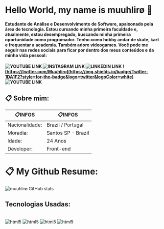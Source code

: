 # Hello World, my name is muuhlirø 👋
#### Estudante de Análise e Desenvolvimento de Software, apaixonado pela área de tecnologia. Estou cursando minha primeira faculdade e, atualmente, estou desempregado, buscando minha primeira oportunidade como programador. Tenho como hobby andar de skate, kart e frequentar a academia. Também adoro videogames. Você pode me seguir nas redes sociais para ficar por dentro dos meus conteúdos e da minha vida pessoal:

#### ![YOUTUBE LINK](https://img.shields.io/badge/Twitch-9146FF?style=for-the-badge&logo=twitch&logoColor=white) ![INSTAGRAM LINK](https://img.shields.io/badge/Instagram-E4405F?style=for-the-badge&logo=instagram&logoColor=white) ![LINKEDIN LINK](https://img.shields.io/badge/LinkedIn-0077B5?style=for-the-badge&logo=linkedin&logoColor=white) ![https://twitter.com/Muuhliro](https://img.shields.io/badge/Twitter-1DA1F2?style=for-the-badge&logo=twitter&logoColor=white) ![YOUTUBE LINK](https://img.shields.io/badge/YouTube-FF0000?style=for-the-badge&logo=youtube&logoColor=white) 


## 📋 Sobre mim:

| 📋INFOS | 📋INFOS | 
|-------------|-------------| 
|  Nacionalidade: | Brazil / Portugal  |
|  Moradia:  | Santos SP - Brazil  |
|  Idade: | 24 Anos |
|  Developer:  | Front-end   |


# 📋 My Github Resume:
![muuhlirø GitHub stats](https://github-readme-stats.vercel.app/api?username=pastelzinhoo&show_icons=true&theme=dark)

## Tecnologias Usadas: 

<div style="display: inline_block"><br/>
  <img align="center" alt="html5" src="https://img.shields.io/badge/Python-3776AB?style=for-the-badge&logo=python&logoColor=white" />
  <img align="center" alt="html5" src="https://img.shields.io/badge/React-20232A?style=for-the-badge&logo=react&logoColor=61DAFB"/>
  <img align="center" alt="html5" src="https://img.shields.io/badge/CSS3-1572B6?style=for-the-badge&logo=css3&logoColor=white"/>
  <img align="center" alt="html5" src="https://img.shields.io/badge/HTML5-E34F26?style=for-the-badge&logo=html5&logoColor=white" />
</div>

